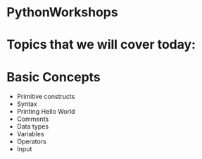 # PythonWorkshops

# Topics that we will cover today:

# Basic Concepts 
- Primitive constructs
- Syntax
- Printing Hello World 
- Comments
- Data types 
- Variables
- Operators
- Input
